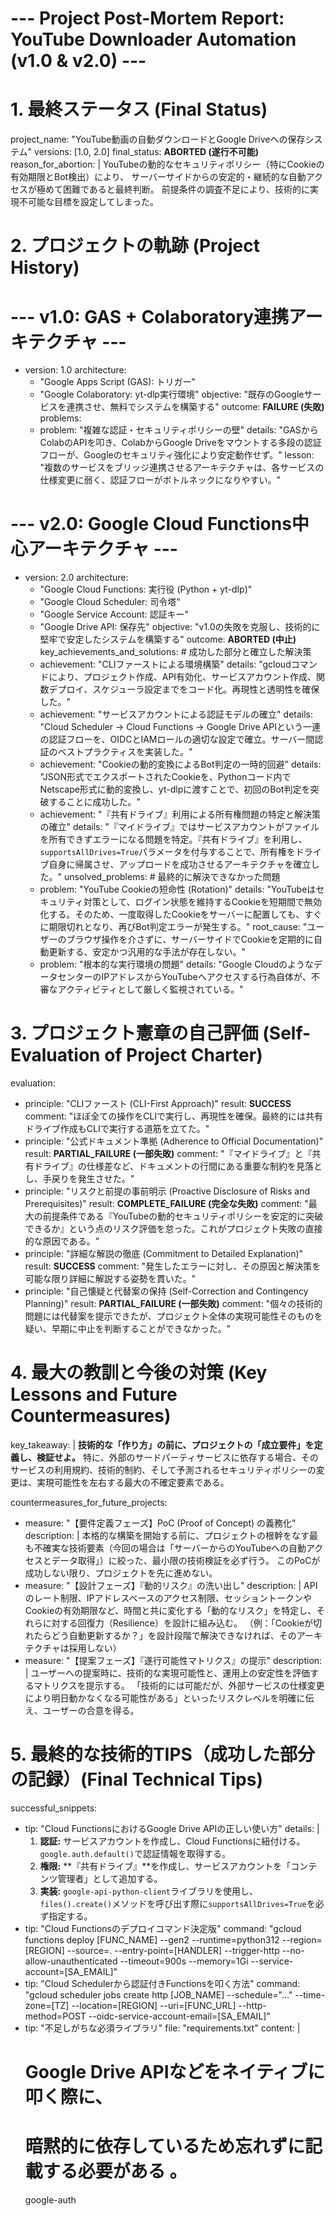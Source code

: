 # --- Project Post-Mortem Report: YouTube Downloader Automation (v1.0 & v2.0) ---

# 1. 最終ステータス (Final Status)
project_name: "YouTube動画の自動ダウンロードとGoogle Driveへの保存システム"
versions: [1.0, 2.0]
final_status: **ABORTED (遂行不可能)**
reason_for_abortion: |
  YouTubeの動的なセキュリティポリシー（特にCookieの有効期限とBot検出）により、
  サーバーサイドからの安定的・継続的な自動アクセスが極めて困難であると最終判断。
  前提条件の調査不足により、技術的に実現不可能な目標を設定してしまった。

# 2. プロジェクトの軌跡 (Project History)

  # --- v1.0: GAS + Colaboratory連携アーキテクチャ ---
  - version: 1.0
    architecture:
      - "Google Apps Script (GAS): トリガー"
      - "Google Colaboratory: yt-dlp実行環境"
    objective: "既存のGoogleサービスを連携させ、無料でシステムを構築する"
    outcome: **FAILURE (失敗)**
    problems:
      - problem: "複雑な認証・セキュリティポリシーの壁"
        details: "GASからColabのAPIを叩き、ColabからGoogle Driveをマウントする多段の認証フローが、Googleのセキュリティ強化により安定動作せず。"
        lesson: "複数のサービスをブリッジ連携させるアーキテクチャは、各サービスの仕様変更に弱く、認証フローがボトルネックになりやすい。"

  # --- v2.0: Google Cloud Functions中心アーキテクチャ ---
  - version: 2.0
    architecture:
      - "Google Cloud Functions: 実行役 (Python + yt-dlp)"
      - "Google Cloud Scheduler: 司令塔"
      - "Google Service Account: 認証キー"
      - "Google Drive API: 保存先"
    objective: "v1.0の失敗を克服し、技術的に堅牢で安定したシステムを構築する"
    outcome: **ABORTED (中止)**
    key_achievements_and_solutions: # 成功した部分と確立した解決策
      - achievement: "CLIファーストによる環境構築"
        details: "gcloudコマンドにより、プロジェクト作成、API有効化、サービスアカウント作成、関数デプロイ、スケジューラ設定までをコード化。再現性と透明性を確保した。"
      - achievement: "サービスアカウントによる認証モデルの確立"
        details: "Cloud Scheduler -> Cloud Functions -> Google Drive APIという一連の認証フローを、OIDCとIAMロールの適切な設定で確立。サーバー間認証のベストプラクティスを実装した。"
      - achievement: "Cookieの動的変換によるBot判定の一時的回避"
        details: "JSON形式でエクスポートされたCookieを、Pythonコード内でNetscape形式に動的変換し、yt-dlpに渡すことで、初回のBot判定を突破することに成功した。"
      - achievement: "『共有ドライブ』利用による所有権問題の特定と解決策の確立"
        details: "『マイドライブ』ではサービスアカウントがファイルを所有できずエラーになる問題を特定。『共有ドライブ』を利用し、`supportsAllDrives=True`パラメータを付与することで、所有権をドライブ自身に帰属させ、アップロードを成功させるアーキテクチャを確立した。"
    unsolved_problems: # 最終的に解決できなかった問題
      - problem: "YouTube Cookieの短命性 (Rotation)"
        details: "YouTubeはセキュリティ対策として、ログイン状態を維持するCookieを短期間で無効化する。そのため、一度取得したCookieをサーバーに配置しても、すぐに期限切れとなり、再びBot判定エラーが発生する。"
        root_cause: "ユーザーのブラウザ操作を介さずに、サーバーサイドでCookieを定期的に自動更新する、安定かつ汎用的な手法が存在しない。"
      - problem: "根本的な実行環境の問題"
        details: "Google CloudのようなデータセンターのIPアドレスからYouTubeへアクセスする行為自体が、不審なアクティビティとして厳しく監視されている。"

# 3. プロジェクト憲章の自己評価 (Self-Evaluation of Project Charter)
evaluation:
  - principle: "CLIファースト (CLI-First Approach)"
    result: **SUCCESS**
    comment: "ほぼ全ての操作をCLIで実行し、再現性を確保。最終的には共有ドライブ作成もCLIで実行する道筋を立てた。"
  - principle: "公式ドキュメント準拠 (Adherence to Official Documentation)"
    result: **PARTIAL_FAILURE (一部失敗)**
    comment: "『マイドライブ』と『共有ドライブ』の仕様差など、ドキュメントの行間にある重要な制約を見落とし、手戻りを発生させた。"
  - principle: "リスクと前提の事前明示 (Proactive Disclosure of Risks and Prerequisites)"
    result: **COMPLETE_FAILURE (完全な失敗)**
    comment: "最大の前提条件である『YouTubeの動的セキュリティポリシーを安定的に突破できるか』という点のリスク評価を怠った。これがプロジェクト失敗の直接的な原因である。"
  - principle: "詳細な解説の徹底 (Commitment to Detailed Explanation)"
    result: **SUCCESS**
    comment: "発生したエラーに対し、その原因と解決策を可能な限り詳細に解説する姿勢を貫いた。"
  - principle: "自己懐疑と代替案の保持 (Self-Correction and Contingency Planning)"
    result: **PARTIAL_FAILURE (一部失敗)**
    comment: "個々の技術的問題には代替案を提示できたが、プロジェクト全体の実現可能性そのものを疑い、早期に中止を判断することができなかった。"

# 4. 最大の教訓と今後の対策 (Key Lessons and Future Countermeasures)
key_takeaway: |
  **技術的な「作り方」の前に、プロジェクトの「成立要件」を定義し、検証せよ。**
  特に、外部のサードパーティサービスに依存する場合、そのサービスの利用規約、技術的制約、そして予測されるセキュリティポリシーの変更は、実現可能性を左右する最大の不確定要素である。

countermeasures_for_future_projects:
  - measure: "【要件定義フェーズ】PoC (Proof of Concept) の義務化"
    description: |
      本格的な構築を開始する前に、プロジェクトの根幹をなす最も不確実な技術要素（今回の場合は「サーバーからのYouTubeへの自動アクセスとデータ取得」）に絞った、最小限の技術検証を必ず行う。
      このPoCが成功しない限り、プロジェクトを先に進めない。
  - measure: "【設計フェーズ】『動的リスク』の洗い出し"
    description: |
      APIのレート制限、IPアドレスベースのアクセス制限、セッショントークンやCookieの有効期限など、時間と共に変化する「動的なリスク」を特定し、それらに対する回復力（Resilience）を設計に組み込む。
      （例：「Cookieが切れたらどう自動更新するか？」を設計段階で解決できなければ、そのアーキテクチャは採用しない）
  - measure: "【提案フェーズ】『遂行可能性マトリクス』の提示"
    description: |
      ユーザーへの提案時に、技術的な実現可能性と、運用上の安定性を評価するマトリクスを提示する。
      「技術的には可能だが、外部サービスの仕様変更により明日動かなくなる可能性がある」といったリスクレベルを明確に伝え、ユーザーの合意を得る。

# 5. 最終的な技術的TIPS（成功した部分の記録）(Final Technical Tips)
successful_snippets:
  - tip: "Cloud FunctionsにおけるGoogle Drive APIの正しい使い方"
    details: |
      1. **認証:** サービスアカウントを作成し、Cloud Functionsに紐付ける。`google.auth.default()`で認証情報を取得する。
      2. **権限:** **『共有ドライブ』**を作成し、サービスアカウントを「コンテンツ管理者」として追加する。
      3. **実装:** `google-api-python-client`ライブラリを使用し、`files().create()`メソッドを呼び出す際に`supportsAllDrives=True`を必ず指定する。
  - tip: "Cloud Functionsのデプロイコマンド決定版"
    command: "gcloud functions deploy [FUNC_NAME] --gen2 --runtime=python312 --region=[REGION] --source=. --entry-point=[HANDLER] --trigger-http --no-allow-unauthenticated --timeout=900s --memory=1Gi --service-account=[SA_EMAIL]"
  - tip: "Cloud Schedulerから認証付きFunctionsを叩く方法"
    command: "gcloud scheduler jobs create http [JOB_NAME] --schedule=\"...\" --time-zone=[TZ] --location=[REGION] --uri=[FUNC_URL] --http-method=POST --oidc-service-account-email=[SA_EMAIL]"
  - tip: "不足しがちな必須ライブラリ"
    file: "requirements.txt"
    content: |
      # Google Drive APIなどをネイティブに叩く際に、
      # 暗黙的に依存しているため忘れずに記載する必要がある 。
      google-auth
